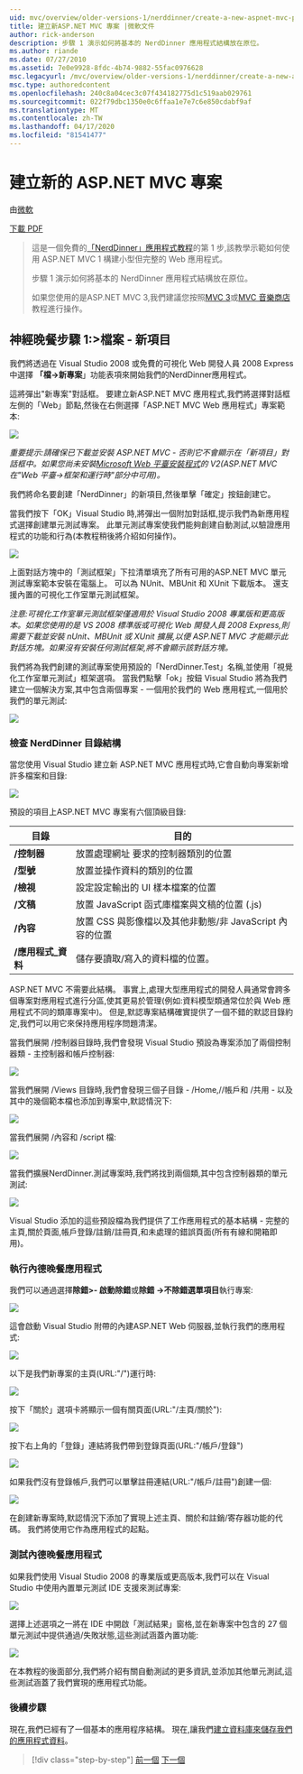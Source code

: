 ```yaml
---
uid: mvc/overview/older-versions-1/nerddinner/create-a-new-aspnet-mvc-project
title: 建立新ASP.NET MVC 專案 |微軟文件
author: rick-anderson
description: 步驟 1 演示如何將基本的 NerdDinner 應用程式結構放在原位。
ms.author: riande
ms.date: 07/27/2010
ms.assetid: 7e0e9928-8fdc-4b74-9882-55fac0976628
msc.legacyurl: /mvc/overview/older-versions-1/nerddinner/create-a-new-aspnet-mvc-project
msc.type: authoredcontent
ms.openlocfilehash: 240c8a04cec3c07f434182775d1c519aab029761
ms.sourcegitcommit: 022f79dbc1350e0c6ffaa1e7e7c6e850cdabf9af
ms.translationtype: MT
ms.contentlocale: zh-TW
ms.lasthandoff: 04/17/2020
ms.locfileid: "81541477"
---
```

# <a name="create-a-new-aspnet-mvc-project"></a>建立新的 ASP.NET MVC 專案

由[微軟](https://github.com/microsoft)

[下載 PDF](http://aspnetmvcbook.s3.amazonaws.com/aspnetmvc-nerdinner_v1.pdf)

> 這是一個免費的[「NerdDinner」應用程式教程](introducing-the-nerddinner-tutorial.md)的第 1 步,該教學示範如何使用 ASP.NET MVC 1 構建小型但完整的 Web 應用程式。
> 
> 步驟 1 演示如何將基本的 NerdDinner 應用程式結構放在原位。
> 
> 如果您使用的是ASP.NET MVC 3,我們建議您按照[MVC 3](../../older-versions/getting-started-with-aspnet-mvc3/cs/intro-to-aspnet-mvc-3.md)或[MVC 音樂商店](../../older-versions/mvc-music-store/mvc-music-store-part-1.md)教程進行操作。

## <a name="nerddinner-step-1-file-gtnew-project"></a>神經晚餐步驟 1:&gt;檔案 - 新項目

我們將透過在 Visual Studio 2008 或免費的可視化 Web 開發人員 2008 Express 中選擇 **「檔-&gt;新專案**」功能表項來開始我們的NerdDinner應用程式。

這將彈出"新專案"對話框。 要建立新ASP.NET MVC 應用程式,我們將選擇對話框左側的「Web」節點,然後在右側選擇「ASP.NET MVC Web 應用程式」專案範本:

![](create-a-new-aspnet-mvc-project/_static/image1.png)

*重要提示:請確保已下載並安裝 ASP.NET MVC - 否則它不會顯示在「新項目」對話框中。如果您尚未安裝[Microsoft Web 平臺安裝程式](https://www.microsoft.com/web/downloads/platform.aspx)的 V2(ASP.NET MVC 在"Web 平臺-&gt;框架和運行時"部分中可用)。*

我們將命名要創建「NerdDinner」的新項目,然後單擊「確定」按鈕創建它。

當我們按下「OK」Visual Studio 時,將彈出一個附加對話框,提示我們為新應用程式選擇創建單元測試專案。 此單元測試專案使我們能夠創建自動測試,以驗證應用程式的功能和行為(本教程稍後將介紹如何操作)。

![](create-a-new-aspnet-mvc-project/_static/image2.png)

上面對話方塊中的「測試框架」下拉清單填充了所有可用的ASP.NET MVC 單元測試專案範本安裝在電腦上。 可以為 NUnit、MBUnit 和 XUnit 下載版本。 還支援內置的可視化工作室單元測試框架。

*注意:可視化工作室單元測試框架僅適用於 Visual Studio 2008 專業版和更高版本。如果您使用的是 VS 2008 標準版或可視化 Web 開發人員 2008 Express,則需要下載並安裝 nUnit、MBUnit 或 XUnit 擴展,以便 ASP.NET MVC 才能顯示此對話方塊。如果沒有安裝任何測試框架,將不會顯示該對話方塊。*

我們將為我們創建的測試專案使用預設的「NerdDinner.Test」名稱,並使用「視覺化工作室單元測試」框架選項。 當我們點擊「ok」按鈕 Visual Studio 將為我們建立一個解決方案,其中包含兩個專案 - 一個用於我們的 Web 應用程式,一個用於我們的單元測試:

![](create-a-new-aspnet-mvc-project/_static/image3.png)

### <a name="examining-the-nerddinner-directory-structure"></a>檢查 NerdDinner 目錄結構

當您使用 Visual Studio 建立新 ASP.NET MVC 應用程式時,它會自動向專案新增許多檔案和目錄:

![](create-a-new-aspnet-mvc-project/_static/image4.png)

預設的項目上ASP.NET MVC 專案有六個頂級目錄:

| **目錄** | **目的** |
| --- | --- |
| **/控制器** | 放置處理網址 要求的控制器類別的位置 |
| **/型號** | 放置並操作資料的類別的位置 |
| **/檢視** | 設定設定輸出的 UI 樣本檔案的位置 |
| **/文稿** | 放置 JavaScript 函式庫檔案與文稿的位置 (.js) |
| **/內容** | 放置 CSS 與影像檔以及其他非動態/非 JavaScript 內容的位置 |
| **/應用程式\_資料** | 儲存要讀取/寫入的資料檔的位置。 |

ASP.NET MVC 不需要此結構。 事實上,處理大型應用程式的開發人員通常會跨多個專案對應用程式進行分區,使其更易於管理(例如:資料模型類通常位於與 Web 應用程式不同的類庫專案中)。 但是,默認專案結構確實提供了一個不錯的默認目錄約定,我們可以用它來保持應用程序問題清潔。

當我們展開 /控制器目錄時,我們會發現 Visual Studio 預設為專案添加了兩個控制器類 - 主控制器和帳戶控制器:

![](create-a-new-aspnet-mvc-project/_static/image5.png)

當我們展開 /Views 目錄時,我們會發現三個子目錄 - /Home,//帳戶和 /共用 - 以及其中的幾個範本檔也添加到專案中,默認情況下:

![](create-a-new-aspnet-mvc-project/_static/image6.png)

當我們展開 /內容和 /script 檔:

![](create-a-new-aspnet-mvc-project/_static/image7.png)

當我們擴展NerdDinner.測試專案時,我們將找到兩個類,其中包含控制器類的單元測試:

![](create-a-new-aspnet-mvc-project/_static/image8.png)

Visual Studio 添加的這些預設檔為我們提供了工作應用程式的基本結構 - 完整的主頁,關於頁面,帳戶登錄/註銷/註冊頁,和未處理的錯誤頁面(所有有線和開箱即用)。

### <a name="running-the-nerddinner-application"></a>執行內德晚餐應用程式

我們可以通過選擇**除錯&gt;- 啟動除錯**或**除錯 -&gt;不除錯選單項目**執行專案:

![](create-a-new-aspnet-mvc-project/_static/image9.png)

這會啟動 Visual Studio 附帶的內建ASP.NET Web 伺服器,並執行我們的應用程式:

![](create-a-new-aspnet-mvc-project/_static/image10.png)

以下是我們新專案的主頁(URL:"/")運行時:

![](create-a-new-aspnet-mvc-project/_static/image11.png)

按下「關於」選項卡將顯示一個有關頁面(URL:"/主頁/關於"):

![](create-a-new-aspnet-mvc-project/_static/image12.png)

按下右上角的「登錄」連結將我們帶到登錄頁面(URL:"/帳戶/登錄")

![](create-a-new-aspnet-mvc-project/_static/image13.png)

如果我們沒有登錄帳戶,我們可以單擊註冊連結(URL:"/帳戶/註冊")創建一個:

![](create-a-new-aspnet-mvc-project/_static/image14.png)

在創建新專案時,默認情況下添加了實現上述主頁、關於和註銷/寄存器功能的代碼。 我們將使用它作為應用程式的起點。

### <a name="testing-the-nerddinner-application"></a>測試內德晚餐應用程式

如果我們使用 Visual Studio 2008 的專業版或更高版本,我們可以在 Visual Studio 中使用內置單元測試 IDE 支援來測試專案:

![](create-a-new-aspnet-mvc-project/_static/image15.png)

選擇上述選項之一將在 IDE 中開啟「測試結果」窗格,並在新專案中包含的 27 個單元測試中提供通過/失敗狀態,這些測試涵蓋內置功能:

![](create-a-new-aspnet-mvc-project/_static/image16.png)

在本教程的後面部分,我們將介紹有關自動測試的更多資訊,並添加其他單元測試,這些測試涵蓋了我們實現的應用程式功能。

### <a name="next-step"></a>後續步驟

現在,我們已經有了一個基本的應用程序結構。 現在,讓我們[建立資料庫來儲存我們的應用程式資料](create-a-database.md)。

> [!div class="step-by-step"]
> [前一個](introducing-the-nerddinner-tutorial.md)
> [下一個](create-a-database.md)
